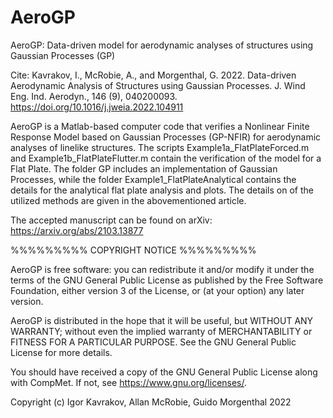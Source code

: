 # AeroGP
AeroGP: Data-driven model for aerodynamic analyses of structures using Gaussian Processes (GP)

Cite:
Kavrakov, I., McRobie, A., and Morgenthal, G. 2022. Data-driven Aerodynamic Analysis of Structures using Gaussian Processes. J. Wind Eng. Ind. Aerodyn., 146 (9), 040200093. https://doi.org/10.1016/j.jweia.2022.104911

AeroGP is a Matlab-based computer code that verifies a Nonlinear Finite Response Model based on Gaussian Processes (GP-NFIR) for aerodynamic analyses of linelike structures.
The scripts Example1a_FlatPlateForced.m and Example1b_FlatPlateFlutter.m contain the verification of the model for a Flat Plate.
The folder GP includes an implementation of Gaussian Processes, while the folder Example1_FlatPlateAnalytical contains the details for the analytical flat plate analysis and plots.
The details on of the utilized methods are given in the abovementioned article.

The accepted manuscript can be found on arXiv:
https://arxiv.org/abs/2103.13877

%%%%%%%%% COPYRIGHT NOTICE %%%%%%%%% 

AeroGP is free software: you can redistribute it and/or modify
it under the terms of the GNU General Public License as published by
the Free Software Foundation, either version 3 of the License, or
(at your option) any later version.

AeroGP is distributed in the hope that it will be useful,
but WITHOUT ANY WARRANTY; without even the implied warranty of
MERCHANTABILITY or FITNESS FOR A PARTICULAR PURPOSE.  See the
GNU General Public License for more details.

You should have received a copy of the GNU General Public License
along with CompMet.  If not, see <https://www.gnu.org/licenses/>.
    
Copyright (c) Igor Kavrakov, Allan McRobie, Guido Morgenthal 2022
